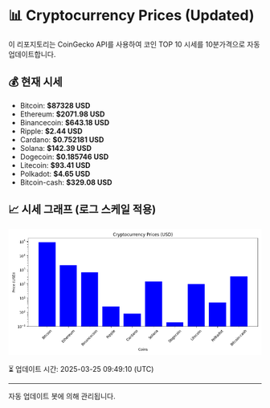 
# 📊 Cryptocurrency Prices (Updated)

이 리포지토리는 CoinGecko API를 사용하여 코인 TOP 10 시세를 10분가격으로 자동 업데이트합니다.

## 💰 현재 시세
- Bitcoin: **$87328 USD**
- Ethereum: **$2071.98 USD**
- Binancecoin: **$643.18 USD**
- Ripple: **$2.44 USD**
- Cardano: **$0.752181 USD**
- Solana: **$142.39 USD**
- Dogecoin: **$0.185746 USD**
- Litecoin: **$93.41 USD**
- Polkadot: **$4.65 USD**
- Bitcoin-cash: **$329.08 USD**

## 📈 시세 그래프 (로그 스케일 적용)
![Crypto Prices](crypto_prices.png)

⏳ 업데이트 시간: 2025-03-25 09:49:10 (UTC)

---
자동 업데이트 봇에 의해 관리됩니다.
